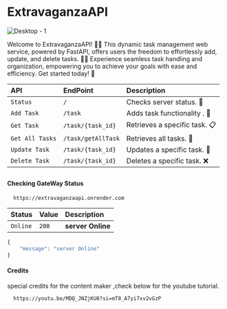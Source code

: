 
# ExtravaganzaAPI

![Desktop - 1](https://github.com/moshdev2213/ExtravaganzaAPI/assets/103739510/366b1dfe-3d58-493b-bbc8-35d6eec98a02)


Welcome to ExtravaganzaAPI! 🎉🚀 This dynamic task management web service, powered by FastAPI, offers users the freedom to effortlessly add, update, and delete tasks. 💼✨ Experience seamless task handling and organization, empowering you to achieve your goals with ease and efficiency. Get started today! 🌟




| API           | EndPoint           | Description|
| :------------ | :----------------- | :------------------------------------------------|
| `Status`      | `/`                | Checks server status. 🚀|
| `Add Task`    | `/task`            | Adds task functionality . 📝|
| `Get Task`    | `/task/{task_id}`  | Retrieves a specific task. 📋|
| `Get All Tasks`| `/task/getAllTask`| Retrieves all tasks. 📑|
| `Update Task` | `/task/{task_id}`  | Updates a specific task. 🔄|
| `Delete Task` | `/task/{task_id}`  | Deletes a specific task. ❌|




## 

#### Checking GateWay Status

```http
  https://extravaganzaapi.onrender.com
```

| Status | Value     | Description                |
| :-------- | :------- | :------------------------- |
| `Online` | `200` | **server Online** |

```javascript
{
    "message": "server Online"
}
```



#### Credits

special credits for the content maker ,check below for the youtube tutorial.

```http
  https://youtu.be/MDQ_JNZjKU0?si=mT8_A7yi7xv2vGzP
```
    